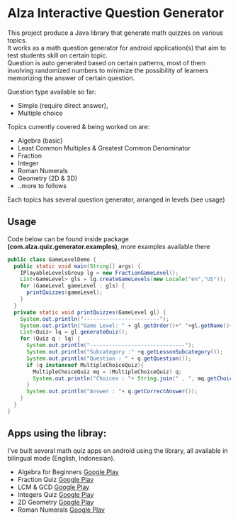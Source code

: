 # Alza Interactive Question Generator
This project produce a Java library that generate math quizzes on various topics.  
It works as a math question generator for android application(s) that aim to test students skill on certain topic.  
Question is auto generated based on certain patterns, most of them involving randomized numbers to minimize the possibility of learners memorizing the answer of certain question.

Question type available so far: 
* Simple (require direct answer), 
* Multiple choice 

Topics currently covered & being worked on are:
* Algebra (basic)
* Least Common Multiples & Greatest Common Denominator
* Fraction
* Integer
* Roman Numerals
* Geometry (2D & 3D)
* ..more to follows

Each topics has several question generator, arranged in levels (see usage)

## Usage
Code below can be found inside package **(com.alza.quiz.generator.examples)**, more examples available there  
``` java
public class GameLevelDemo {
  public static void main(String[] args) {
    IPlayableLevelsGroup lg = new FractionGameLevel();
    List<GameLevel> gls = lg.createGameLevels(new Locale("en","US"));
    for (GameLevel gameLevel : gls) {
      printQuizzes(gameLevel);
    }
  }
  private static void printQuizzes(GameLevel gl) {
    System.out.println("------------------------");
    System.out.println("Game Level: " + gl.getOrder()+" "+gl.getName()+": "+gl.getDesc());
    List<Quiz> lq = gl.generateQuiz();
    for (Quiz q : lq) {
      System.out.println("------------------------------");
      System.out.println("Subcategory :" +q.getLessonSubcategory());
      System.out.println("Question : " + q.getQuestion());
      if (q instanceof MultipleChoiceQuiz){
        MultipleChoiceQuiz mq = (MultipleChoiceQuiz) q;
        System.out.println("Choices : "+ String.join(" , ", mq.getChoices()));
      }
      System.out.println("Answer : "+ q.getCorrectAnswer());
    }
  }
}
```

## Apps using the libray:
I've built several math quiz apps on android using the library, all available in bilingual mode (English, Indonesian).
* Algebra for Beginners [Google Play](https://play.google.com/store/apps/details?id=com.alza.quiz.algebra)
* Fraction Quiz [Google Play](https://play.google.com/store/apps/details?id=com.alza.quiz.fraction)
* LCM & GCD [Google Play](https://play.google.com/store/apps/details?id=com.alza.quiz.lcmgcd)
* Integers Quiz [Google Play](https://play.google.com/store/apps/details?id=com.alza.quiz.integer)
* 2D Geometry [Google Play](https://play.google.com/store/apps/details?id=com.alza.quiz.geom2d)
* Roman Numerals [Google Play](https://play.google.com/store/apps/details?id=com.alza.quiz.romans)

